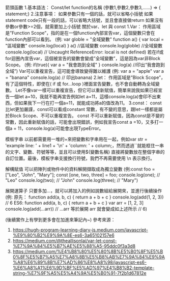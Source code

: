 箭頭函數
1.基本語法：
Const/let function的名稱 (參數1,參數2,參數3,……) => { statement;}
2.注意事項：
如果參數只有一個的話，就可以省略小括號
如果statement code只有一段的話，可以省略大括號，並且會直接做return
如果沒有參數or參數>=2個，就需要加上小括號
關於var、let 與 const
1.Var：
作用區域是”Function Scope”，指的是在一個function內部宣告var，這個變數只會在function內部可以看到。
(例: var globle = "全域變數"
function a() {
    var local = "區域變數"
    console.log(local)
}
a() //區域變數
console.log(globle) //全域變數
console.log(local) // Uncaught ReferenceError: local is not defined)
若在if或for迴圈內宣告var，這個被宣告的變數會變成”全域變數”，這是因為var非Block Scope。
(例: if(true){
    var a = "我會跑到全域"
}
console.log(a) //印出“我會跑到全域”)
Var可以重複宣告，這可能會導致變得難以維護
(例: var a = "apple"
var a = "banana"
console.log(a) // 印出banana)
2.let：
作用區域是”Block Scope”，有了這個特性，即使在( if 或 for…loop )裡面宣告變數，也不會自動轉為全域變數。
Let不像var一樣可以重複宣告，但它可以重新賦值，簡單來說我如果已經宣告一個let a=10，我就不能再宣告例如let a=11，這樣console.log(a)會印不出東西，但如果我下一行在打一個a=11，就能成功將a的值改為11。
3.const：
const比let更加嚴謹，const可以看成constant 常數，有不變的意思，跟let一樣都是屬於Block Scope、不可以重複宣告。
const 不可以重新賦值，因為const是不變的常數，因此重新賦值的話，可能會出現錯誤，例如我宣告const a =10，又多打一個a = 11，console.log(a)可能會出現TypeError。

模板字串
以前都需要用一堆的+來把變數和字串用在一起，例如var str = 'example line: ' + line1 + '\n' + 'column: ' + column;，然而透過``就能框住一串的文字、變數、符號等等，並且可以使用${變數名稱} 直接將變數放在整個字串的自訂位置。最後，模板字串支援換行符號，我們不再需要使用 \n 表示換行。

解構賦值
可以把陣列或物件中的資料解開擷取成為獨立變數
(例:const foo = ["Leo", "John", "Mary"];
const [one, two, three] = foo;
console.log(one); // "Leo"
console.log(two); // "John"
console.log(three); // "Mary")


展開運算子
只要多加…，就可以將加入的例如說數組給展開來，並進行後續操作
(例: 原先：
function add(a, b, c) {
 return a + b + c
}
console.log(add(1, 2, 3))
// 6
ES6:
function add(a, b, c) {
 return a + b + c
}
var arr = [1, 2, 3]
console.log(add(…arr)) // ...arr 等於展開 arr 就會變成如上述所示
// 6)



(後續實作上有學到更多會在加進來筆記內~)
參考來源：
1.	https://hugh-program-learning-diary-js.medium.com/javascript-%E9%80%B2%E9%9A%8E-es6-3a65102157e6
2.	https://medium.com/@theallisonlai/var-let-const-%E7%9A%84%E5%B7%AE%E5%88%A5-95ddc0f3a3d8
3.	https://medium.com/%E4%B8%80%E5%80%8B%E5%B0%8F%E5%B0%8F%E5%B7%A5%E7%A8%8B%E5%B8%AB%E7%9A%84%E9%9A%A8%E6%89%8B%E7%AD%86%E8%A8%98/javascript-es6-%E6%A8%A1%E6%9D%BF%E5%AD%97%E4%B8%B2-template-string-%E7%9F%A5%E5%A4%9A%E5%B0%91-7f2b1d67812e

